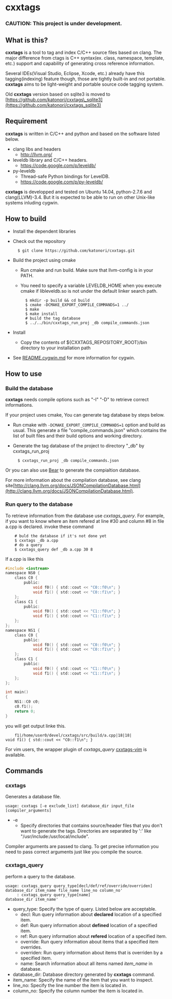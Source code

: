 cxxtags
=======

### CAUTION: This project is under development.

What is this?
------------------------
**cxxtags** is a tool to tag and index C/C++ source files based on clang. The major difference from ctags is
C++ syntax(ex. class, namespace, template, etc.) support and capability of generating cross reference information.

Several IDEs(Visual Studio, Eclipse, Xcode, etc.) already have this tagging(indexing) feature though, those are tightly
built-in and not portable. **cxxtags** aims to be light-weight and portable source code tagging system.

Old **cxxtags** version based on sqlite3 is moved to [https://github.com/katonori/cxxtags\_sqlite3](https://github.com/katonori/cxxtags_sqlite3)

Requirement
------------------------
**cxxtags** is written in C/C++ and python and based on the software listed below.

* clang libs and headers
    * http://llvm.org/
* leveldb library and C/C++ headers.
    * https://code.google.com/p/leveldb/
* py-leveldb
    * Thread-safe Python bindings for LevelDB. 
    * https://code.google.com/p/py-leveldb/

**cxxtags** is developped and tested on Ubuntu 14.04, python-2.7.6 and clang(LLVM)-3.4.
But it is expected to be able to run on other Unix-like systems inluding cygwin.

How to build
------------------------

* Install the dependent libraries
* Check out the repository

        $ git clone https://github.com/katonori/cxxtags.git

* Build the project using cmake
    * Run cmake and run build. Make sure that llvm-config is in your PATH.
    * You need to specify a variable LEVELDB\_HOME when you execute cmake if libleveldb.so is not under
      the default linker search path.

            $ mkdir -p build && cd build
            $ cmake -DCMAKE_EXPORT_COMPILE_COMMANDS=1 ../
            $ make
            $ make install
            # build the tag database
            $ ../../bin/cxxtags_run_proj _db compile_commands.json

* Install
    * Copy the contents of ${CXXTAGS\_REPOSITORY\_ROOT}/bin directory to your installation path

* See [README.cygwin.md](README.cygwin.md "") for more information for cygwin.

How to use
------------------------

### Build the database

**cxxtags** needs compile options such as "-I" "-D" to retrieve correct informations.

If your project uses cmake, You can generate tag database by steps below.

* Run cmake with `-DCMAKE_EXPORT_COMPILE_COMMANDS=1` option and build as usual. This generate a file "compile\_commands.json"
  which contains the list of built files and their build options and working directory.
* Generate the tag database of the project to directory "\_db" by cxxtags\_run\_proj

        $ cxxtags_run_proj _db compile_commands.json

Or you can also use [Bear](https://github.com/rizsotto/Bear.git) to generate the compialtion database.

For more information about the compilation database, see clang site[http://clang.llvm.org/docs/JSONCompilationDatabase.html](http://clang.llvm.org/docs/JSONCompilationDatabase.html).

### Run query to the database

To retrieve information from the database use *cxxtags_query*. 
For example, if you want to know where an item refered at line #30 and column #8 in file a.cpp is declared.
invoke these command

        # buld the database if it's not done yet
        $ cxxtags _db a.cpp
        # do a query
        $ cxxtags_query def _db a.cpp 30 8

If a.cpp is like this

```C
#include <iostream>
namespace NS0 {
    class C0 {
        public:
            void f0() { std::cout << "C0::f0\n"; }
            void f1() { std::cout << "C0::f1\n"; }
    };
    class C1 {
        public:
            void f0() { std::cout << "C1::f0\n"; }
            void f1() { std::cout << "C1::f1\n"; }
    };
};
namespace NS1 {
    class C0 {
        public:
            void f0() { std::cout << "C0::f0\n"; }
            void f1() { std::cout << "C0::f1\n"; }
    };
    class C1 {
        public:
            void f0() { std::cout << "C1::f0\n"; }
            void f1() { std::cout << "C1::f1\n"; }
    };
};

int main()
{
    NS1::C0 c0;
    c0.f1();
    return 0;
}
```

you will get output linke this.

        f1|/home/user0/devel/cxxtags/src/build/a.cpp|18|18|            void f1() { std::cout << "C0::f1\n"; }

For vim users, the wrapper plugin of *cxxtags_query* [cxxtags-vim](https://github.com/katonori/cxxtags-vim) is available.

Commands
------------------------

### cxxtags
Generates a database file.

    usage: cxxtags [-e exclude_list] database_dir input_file [compiler_arguments]

* -e  
  * Specify directories that contains source/header files that you don't want to generate the tags. Directories are separated by ':' like "/usr/include:/usr/local/include".

Compiler arguments are passed to clang. To get precise information you need to pass correct arguments just like you compile the source.

### cxxtags\_query
perform a query to the database.

    usage: cxxtags_query query_type[decl/def/ref/override/overriden] database_dir item_name file_name line_no column_no'
         : cxxtags_query query_type[name]                                 database_dir item_name'

* query\_type: Specify the type of query. Listed below are acceptable.  
    * decl: Run query information about **declared** location of a specified item.
    * def: Run query information about **defined** location of a specified item.  
    * ref: Run query information about **refered** location of a specified item. 
    * override: Run query information about items that a specified item overrides.
    * overriden: Run query information about items that is overriden by a specified item.
    * name: Search information about all items named *item\_name* in database.
* database\_dir: Database directory generated by **cxxtags** command.  
* item\_name: Specify the name of the item that you want to inspect.  
* line\_no: Specify the line number the item is located in.
* column\_no: Specify the column number the item is located in.

